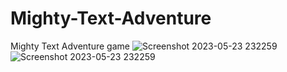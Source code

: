 # Mighty-Text-Adventure
Mighty Text Adventure game
![Screenshot 2023-05-23 232259](https://github.com/pilatdenis99/Mighty-Text-Adventure/assets/108524025/7c0a0cda-8208-4fd2-89d1-e07774e4d9f1)
![Screenshot 2023-05-23 232259](https://github.com/pilatdenis99/Mighty-Text-Adventure/assets/108524025/0e1dbdee-ba5c-4f83-a9bd-5cbf7a8a3805)
